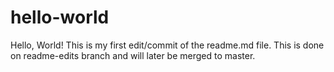# hello-world

Hello, World!
This is my first edit/commit of the readme.md file.
This is done on readme-edits branch and will later be merged to master.
